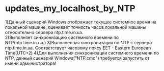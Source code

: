 # updates_my_localhost_by_NTP
1)Данный сценарий Windows отображает текущее системное время на локальной машине, оценивает точность часов локальной машины относительно сервера ntp.time.in.ua.   
2)Выполняет синхронизацию системного времени по NTP(ntp.time.in.ua.)
3)Выполненная синхронизация по NTP с сервера ntp.time.in.ua. Соответствует часовому поясу EET - Eastern European Time(UTC+2)
4)Для выполнения синхронизации системного времени по NTP, данный сценарий Windows("NTP.cmd") требуется запустить от имени администратора!
